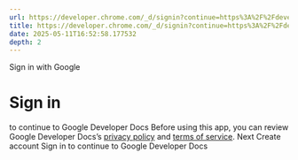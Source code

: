```yaml
---
url: https://developer.chrome.com/_d/signin?continue=https%3A%2F%2Fdeveloper.chrome.com%2Fdocs%2Fcapabilities&prompt=select_account
title: https://developer.chrome.com/_d/signin?continue=https%3A%2F%2Fdeveloper.chrome.com%2Fdocs%2Fcapabilities&prompt=select_account
date: 2025-05-11T16:52:58.177532
depth: 2
---
```


Sign in with Google
# Sign in
to continue to Google Developer Docs
Before using this app, you can review Google Developer Docs’s [privacy policy](https://google.com/policies/privacy) and [terms of service](https://google.com/policies/terms).
Next
Create account
Sign in to continue to Google Developer Docs 

